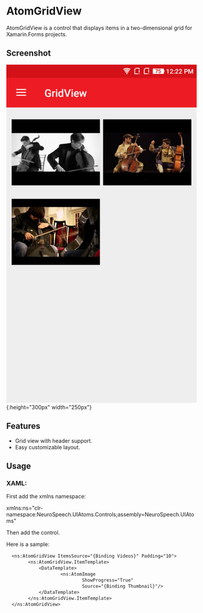 ﻿# AtomGridView
AtomGridView is a control that displays items in a two-dimensional grid for Xamarin.Forms projects.

## Screenshot
![GridView](Images/GridView.png){:height="300px" width="250px"}

## Features
  * Grid view with header support.
  * Easy customizable layout.
    
## Usage

### XAML:
First add the xmlns namespace:

 xmlns:ns="clr-namespace:NeuroSpeech.UIAtoms.Controls;assembly=NeuroSpeech.UIAtoms"

Then add the control.

Here is a sample:
```
  <ns:AtomGridView ItemsSource="{Binding Videos}" Padding="10">
        <ns:AtomGridView.ItemTemplate>
            <DataTemplate>
                    <ns:AtomImage
                            ShowProgress="True"
                            Source="{Binding Thumbnail}"/>
            </DataTemplate>
        </ns:AtomGridView.ItemTemplate>
  </ns:AtomGridView>
```
